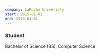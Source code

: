 ```yaml
---
company: LaRoche Univeristy
start: 2015-01-01
end: 2019-01-01
---
```


### Student

Bachelor of Science (BS), Computer Science
